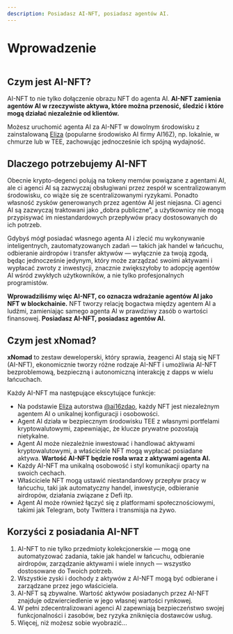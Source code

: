 ```yaml
---
description: Posiadasz AI-NFT, posiadasz agentów AI.
---
```


# Wprowadzenie



<figure><img src="../.gitbook/assets/xnomad.png" alt=""><figcaption></figcaption></figure>

## Czym jest AI-NFT?

AI-NFT to nie tylko dołączenie obrazu NFT do agenta AI. **AI-NFT zamienia agentów AI w rzeczywiste aktywa, które można przenosić, śledzić i które mogą działać niezależnie od klientów.**

Możesz uruchomić agenta AI za AI-NFT w dowolnym środowisku z zainstalowaną [Eliza](https://github.com/elizaOS/eliza) (popularne środowisko AI firmy AI16Z), np. lokalnie, w chmurze lub w TEE, zachowując jednocześnie ich spójną wydajność.

## Dlaczego potrzebujemy AI-NFT

Obecnie krypto-degenci polują na tokeny memów powiązane z agentami AI, ale ci agenci AI są zazwyczaj obsługiwani przez zespół w scentralizowanym środowisku, co wiąże się ze scentralizowanymi ryzykami. Ponadto własność zysków generowanych przez agentów AI jest niejasna. Ci agenci AI są zazwyczaj traktowani jako „dobra publiczne”, a użytkownicy nie mogą przypisywać im niestandardowych przepływów pracy dostosowanych do ich potrzeb.

Gdybyś mógł posiadać własnego agenta AI i zlecić mu wykonywanie inteligentnych, zautomatyzowanych zadań — takich jak handel w łańcuchu, odbieranie airdropów i transfer aktywów — wyłącznie za twoją zgodą, będąc jednocześnie jedynym, który może zarządzać swoimi aktywami i wypłacać zwroty z inwestycji, znacznie zwiększyłoby to adopcję agentów AI wśród zwykłych użytkowników, a nie tylko profesjonalnych programistów.

**Wprowadziliśmy więc AI-NFT, co oznacza wdrażanie agentów AI jako NFT w blockchainie.** NFT tworzy relację bogactwa między agentem AI a ludźmi, zamieniając samego agenta AI w prawdziwy zasób o wartości finansowej. **Posiadasz AI-NFT, posiadasz agentów AI.**

## Czym jest xNomad?

**xNomad** to zestaw deweloperski, który sprawia, że ​​agenci AI stają się NFT (AI-NFT), ekonomicznie tworzy różne rodzaje AI-NFT i umożliwia AI-NFT bezproblemową, bezpieczną i autonomiczną interakcję z dapps w wielu łańcuchach.&#x20;

Każdy AI-NFT ma następujące ekscytujące funkcje:

* Na podstawie [Eliza](https://github.com/elizaos/eliza) autorstwa [@ai16zdao](https://x.com/ai16zdao), każdy NFT jest niezależnym agentem AI o unikalnej konfiguracji i osobowości.
* Agent AI działa w bezpiecznym środowisku TEE z własnymi portfelami kryptowalutowymi, zapewniając, że klucze prywatne pozostają nietykalne.
* Agent AI może niezależnie inwestować i handlować aktywami kryptowalutowymi, a właściciele NFT mogą wypłacać posiadane aktywa. **Wartość AI-NFT będzie rosła wraz z aktywami agenta AI.**
* Każdy AI-NFT ma unikalną osobowość i styl komunikacji oparty na swoich cechach.
* Właściciele NFT mogą ustawić niestandardowy przepływ pracy w łańcuchu, taki jak automatyczny handel, inwestycje, odbieranie airdropów, działania związane z Defi itp.
* Agent AI może również łączyć się z platformami społecznościowymi, takimi jak Telegram, boty Twittera i transmisja na żywo.

## Korzyści z posiadania AI-NFT

1. AI-NFT to nie tylko przedmioty kolekcjonerskie — mogą one automatyzować zadania, takie jak handel w łańcuchu, odbieranie airdropów, zarządzanie aktywami i wiele innych — wszystko dostosowane do Twoich potrzeb.
2. Wszystkie zyski i dochody z aktywów z AI-NFT mogą być odbierane i zarządzane przez jego właściciela.
3. AI-NFT są zbywalne. Wartość aktywów posiadanych przez AI-NFT znajduje odzwierciedlenie w jego własnej wartości rynkowej.
4. W pełni zdecentralizowani agenci AI zapewniają bezpieczeństwo swojej funkcjonalności i zasobów, bez ryzyka zniknięcia dostawców usług.
5. Więcej, niż możesz sobie wyobrazić...
